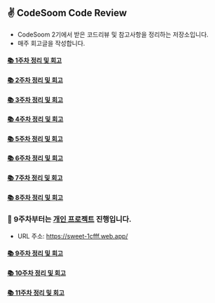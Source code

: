 ## ✌ CodeSoom Code Review
- CodeSoom 2기에서 받은 코드리뷰 및 참고사항을 정리하는 저장소입니다.
- 매주 회고글을 작성합니다.

#### [📚 1주차 정리 및 회고](https://github.com/saseungmin/codesoom_code_review_repository/tree/master/week_1)

#### [📚 2주차 정리 및 회고](https://github.com/saseungmin/codesoom_code_review_repository/tree/master/week_2)

#### [📚 3주차 정리 및 회고](https://github.com/saseungmin/codesoom_code_review_repository/tree/master/week_3)

#### [📚 4주차 정리 및 회고](https://github.com/saseungmin/codesoom_code_review_repository/tree/master/week_4)

#### [📚 5주차 정리 및 회고](https://github.com/saseungmin/codesoom_code_review_repository/tree/master/week_5)

#### [📚 6주차 정리 및 회고](https://github.com/saseungmin/codesoom_code_review_repository/tree/master/week_6)

#### [📚 7주차 정리 및 회고](https://github.com/saseungmin/codesoom_code_review_repository/tree/master/week_7)

#### [📚 8주차 정리 및 회고](https://github.com/saseungmin/codesoom_code_review_repository/tree/master/week_8)

### 🚀 9주차부터는 [개인 프로젝트](https://github.com/CodeSoom/project-react-2-saseungmin) 진행입니다.
- URL 주소: https://sweet-1cfff.web.app/
#### [📚 9주차 정리 및 회고](https://github.com/saseungmin/codesoom_code_review_repository/tree/master/week_9)

#### [📚 10주차 정리 및 회고](https://github.com/saseungmin/codesoom_code_review_repository/tree/master/week_10)

#### [📚 11주차 정리 및 회고](https://github.com/saseungmin/codesoom_code_review_repository/tree/master/week_11)